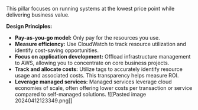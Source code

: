 This pillar focuses on running systems at the lowest price point while delivering business value.

**Design Principles:**
- **Pay-as-you-go model:** Only pay for the resources you use.
- **Measure efficiency:** Use CloudWatch to track resource utilization and identify cost-saving opportunities.
- **Focus on application development:** Offload infrastructure management to AWS, allowing you to concentrate on core business projects.
- **Track and allocate costs:** Utilize tags to accurately identify resource usage and associated costs. This transparency helps measure ROI.
- **Leverage managed services:** Managed services leverage cloud economies of scale, often offering lower costs per transaction or service compared to self-managed solutions.
![[Pasted image 20240412123349.png]]